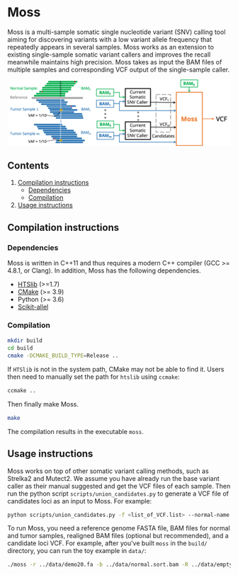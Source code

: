 # Moss

Moss is a multi-sample somatic single nucleotide variant (SNV) calling tool aiming for discovering variants with a low variant allele frequency that repeatedly appears in several samples.
Moss works as an extension to existing single-sample somatic variant callers and improves the recall meanwhile maintains high precision.
Moss takes as input the BAM files of multiple samples and corresponding VCF output of the single-sample caller.

![Figure](doc/overview.png)

## Contents

  1. [Compilation instructions](#compilation)
     * [Dependencies](#dep)
     * [Compilation](#comp)
  2. [Usage instructions](#usage)

<a name="compilation"></a>

## Compilation instructions

<a name="dep"></a>

### Dependencies

Moss is written in C++11 and thus requires a modern C++ compiler (GCC >= 4.8.1, or Clang). In addition, Moss has the following dependencies.

* [HTSlib](https://github.com/samtools/htslib/releases) (>=1.7)
* [CMake](http://www.cmake.org) (>= 3.9)
* Python (>= 3.6)
* [Scikit-allel](https://pypi.org/project/scikit-allel/)

<a name="comp"></a>

### Compilation

```bash
mkdir build
cd build
cmake -DCMAKE_BUILD_TYPE=Release ..
```

If `HTSlib` is not in the system path, CMake may not be able to find it. Users then need to manually set the path for `htslib` using `ccmake`:

```bash
ccmake ..
```

Then finally make Moss.

```bash
make
```

The compilation results in the executable `moss`.

<a name="usage"></a>

## Usage instructions

Moss works on top of other somatic variant calling methods, such as Strelka2 and Mutect2.
We assume you have already run the base variant caller as their manual suggested and get the VCF files of each sample.
Then run the python script `scripts/union_candidates.py` to generate a VCF file of candidates loci as an input to Moss. For example:

```bash
python scripts/union_candidates.py -f <list_of_VCF.list> --normal-name <NORMAL> -t Mutect -o <output.vcf>
```

To run Moss, you need a reference genome FASTA file, BAM files for normal and tumor samples, realigned BAM files (optional but recommended), and a candidate loci VCF.
For example, after you've built `moss` in the `build/` directory, you can run the toy example in `data/`:

``` bash
./moss -r ../data/demo20.fa -b ../data/normal.sort.bam -R ../data/empty.bam -b ../data/clone0.spike.sort.bam -R ../data/empty.bam -b ../data/clone1.spike.sort.bam -R ../data/empty.bam -b ../data/clone2.spike.sort.bam -R ../data/empty.bam -b ../data/clone3.spike.sort.bam -R ../data/empty.bam -l ../data/candidates.chrdemo20.vcf -m 4 -t -0.693 --ignore0 --grid-size 200 -o example.vcf
```
